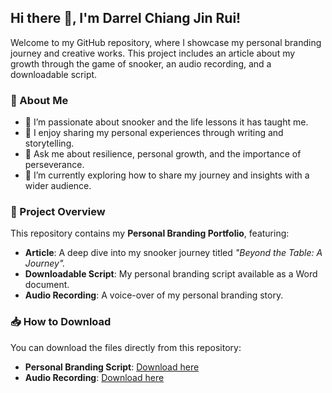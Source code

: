 ## Hi there 👋, I'm Darrel Chiang Jin Rui!

Welcome to my GitHub repository, where I showcase my personal branding journey and creative works. This project includes an article about my growth through the game of snooker, an audio recording, and a downloadable script.

### 🌟 About Me
- 🎱 I’m passionate about snooker and the life lessons it has taught me.
- 📝 I enjoy sharing my personal experiences through writing and storytelling.
- 💬 Ask me about resilience, personal growth, and the importance of perseverance.
- 🔭 I’m currently exploring how to share my journey and insights with a wider audience.

### 📂 Project Overview
This repository contains my **Personal Branding Portfolio**, featuring:
- **Article**: A deep dive into my snooker journey titled _"Beyond the Table: A Journey"._
- **Downloadable Script**: My personal branding script available as a Word document.
- **Audio Recording**: A voice-over of my personal branding story.

### 📥 How to Download
You can download the files directly from this repository:
- **Personal Branding Script**: [Download here](personal-branding-script.docx)
- **Audio Recording**: [Download here](personal-branding.mp3)
